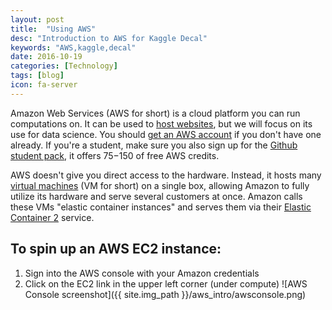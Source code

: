 ```yaml
---
layout: post
title:  "Using AWS"
desc: "Introduction to AWS for Kaggle Decal"
keywords: "AWS,kaggle,decal"
date: 2016-10-19
categories: [Technology]
tags: [blog]
icon: fa-server
---
```


Amazon Web Services (AWS for short) is a cloud platform you can run computations on. It can be used to [host websites](http://docs.aws.amazon.com/gettingstarted/latest/wah-linux/web-app-hosting-intro.html), but we will focus on its use for data science. You should [get an AWS account](https://portal.aws.amazon.com/gp/aws/developer/registration/index.html) if you don't have one already. If you're a student, make sure you also sign up for the [Github student pack](https://education.github.com/pack), it offers $75-$150 of free AWS credits.


AWS doesn't give you direct access to the hardware. Instead, it hosts many [virtual machines](https://en.wikipedia.org/wiki/Virtual_machine) (VM for short) on a single box, allowing Amazon to fully utilize its hardware and serve several customers at once. Amazon calls these VMs "elastic container instances" and serves them via their [Elastic Container 2](http://aws.amazon.com/ec2) service.

## To spin up an AWS EC2 instance: 

1. Sign into the AWS console with your Amazon credentials
2. Click on the EC2 link in the upper left corner (under compute)
![AWS Console screenshot]({{ site.img_path }}/aws_intro/awsconsole.png)
